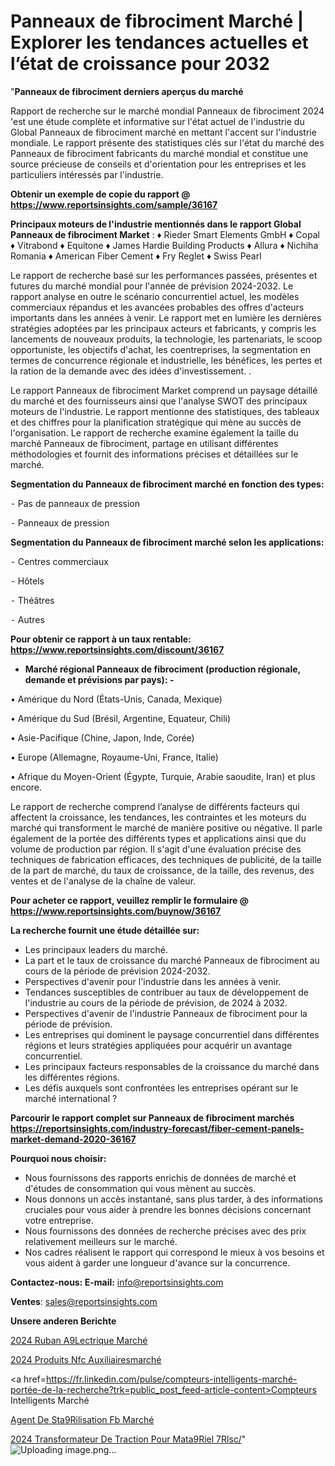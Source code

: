 # Panneaux de fibrociment Marché | Explorer les tendances actuelles et l’état de croissance pour 2032

"<strong>Panneaux de fibrociment derniers aperçus du marché</strong>

Rapport de recherche sur le marché mondial Panneaux de fibrociment 2024 'est une étude complète et informative sur l'état actuel de l'industrie du Global Panneaux de fibrociment marché en mettant l'accent sur l'industrie mondiale. Le rapport présente des statistiques clés sur l'état du marché des Panneaux de fibrociment fabricants du marché mondial et constitue une source précieuse de conseils et d'orientation pour les entreprises et les particuliers intéressés par l'industrie.

<strong>Obtenir un exemple de copie du rapport @ <a href=https://www.reportsinsights.com/sample/36167>https://www.reportsinsights.com/sample/36167</a></strong>

<strong>Principaux moteurs de l'industrie mentionnés dans le rapport Global Panneaux de fibrociment Market</strong> :
♦ Rieder Smart Elements GmbH
♦ Copal
♦ Vitrabond
♦ Equitone
♦ James Hardie Building Products
♦ Allura
♦ Nichiha Romania
♦ American Fiber Cement
♦ Fry Reglet
♦ Swiss Pearl

Le rapport de recherche basé sur les performances passées, présentes et futures du marché mondial pour l'année de prévision 2024-2032. Le rapport analyse en outre le scénario concurrentiel actuel, les modèles commerciaux répandus et les avancées probables des offres d'acteurs importants dans les années à venir. Le rapport met en lumière les dernières stratégies adoptées par les principaux acteurs et fabricants, y compris les lancements de nouveaux produits, la technologie, les partenariats, le scoop opportuniste, les objectifs d'achat, les coentreprises, la segmentation en termes de concurrence régionale et industrielle, les bénéfices, les pertes et la ration de la demande avec des idées d'investissement. .

Le rapport Panneaux de fibrociment Market comprend un paysage détaillé du marché et des fournisseurs ainsi que l'analyse SWOT des principaux moteurs de l'industrie. Le rapport mentionne des statistiques, des tableaux et des chiffres pour la planification stratégique qui mène au succès de l'organisation. Le rapport de recherche examine également la taille du marché Panneaux de fibrociment, partage en utilisant différentes méthodologies et fournit des informations précises et détaillées sur le marché.

<strong>Segmentation du Panneaux de fibrociment marché en fonction des types:</strong>


⁃ Pas de panneaux de pression

⁃ Panneaux de pression

<strong>Segmentation du Panneaux de fibrociment marché selon les applications:</strong>


⁃ Centres commerciaux

⁃ Hôtels

⁃ Théâtres

⁃ Autres

<strong>Pour obtenir ce rapport à un taux rentable: <a href=https://www.reportsinsights.com/discount/36167>https://www.reportsinsights.com/discount/36167</a></strong>
<ul>
  <li><strong>Marché régional Panneaux de fibrociment (production régionale, demande et prévisions par pays): -</strong></li>
</ul>
• Amérique du Nord (États-Unis, Canada, Mexique)

• Amérique du Sud (Brésil, Argentine, Equateur, Chili)

• Asie-Pacifique (Chine, Japon, Inde, Corée)

• Europe (Allemagne, Royaume-Uni, France, Italie)

• Afrique du Moyen-Orient (Égypte, Turquie, Arabie saoudite, Iran) et plus encore.

Le rapport de recherche comprend l’analyse de différents facteurs qui affectent la croissance, les tendances, les contraintes et les moteurs du marché qui transforment le marché de manière positive ou négative. Il parle également de la portée des différents types et applications ainsi que du volume de production par région. Il s'agit d'une évaluation précise des techniques de fabrication efficaces, des techniques de publicité, de la taille de la part de marché, du taux de croissance, de la taille, des revenus, des ventes et de l'analyse de la chaîne de valeur.

<strong>Pour acheter ce rapport, veuillez remplir le formulaire @   <a href=https://www.reportsinsights.com/buynow/36167>https://www.reportsinsights.com/buynow/36167</a></strong>

<strong>La recherche fournit une étude détaillée sur:</strong>
<ul>
  <li>Les principaux leaders du marché.</li>
  <li>La part et le taux de croissance du marché Panneaux de fibrociment au cours de la période de prévision 2024-2032.</li>
  <li>Perspectives d'avenir pour l'industrie dans les années à venir.</li>
  <li>Tendances susceptibles de contribuer au taux de développement de l'industrie au cours de la période de prévision, de 2024 à 2032.</li>
  <li>Perspectives d'avenir de l'industrie Panneaux de fibrociment pour la période de prévision.</li>
  <li>Les entreprises qui dominent le paysage concurrentiel dans différentes régions et leurs stratégies appliquées pour acquérir un avantage concurrentiel.</li>
  <li>Les principaux facteurs responsables de la croissance du marché dans les différentes régions.</li>
  <li>Les défis auxquels sont confrontées les entreprises opérant sur le marché international ?</li>
</ul>

<strong>Parcourir le rapport complet sur Panneaux de fibrociment marchés <a href=https://reportsinsights.com/industry-forecast/fiber-cement-panels-market-demand-2020-36167>https://reportsinsights.com/industry-forecast/fiber-cement-panels-market-demand-2020-36167</a></strong>

<strong>Pourquoi nous choisir:</strong>
<ul>
  <li>Nous fournissons des rapports enrichis de données de marché et d'études de consommation qui vous mènent au succès.</li>
  <li>Nous donnons un accès instantané, sans plus tarder, à des informations cruciales pour vous aider à prendre les bonnes décisions concernant votre entreprise.</li>
  <li>Nous fournissons des données de recherche précises avec des prix relativement meilleurs sur le marché.</li>
  <li>Nos cadres réalisent le rapport qui correspond le mieux à vos besoins et vous aident à garder une longueur d'avance sur la concurrence.</li>
</ul>
<strong>Contactez-nous:
</strong><strong>E-mail:</strong> <a href=mailto:info@reportsinsights.com>info@reportsinsights.com</a>

<strong>Ventes</strong>: <a href=mailto:sales@reportsinsights.com>sales@reportsinsights.com</a>

<strong>Unsere anderen Berichte</strong>

<a href=https://www.linkedin.com/pulse/2024-ruban-%C3%A9lectrique-march%C3%A9-tendances-7t82e/>2024 Ruban A9Lectrique Marché</a>

<a href=https://www.linkedin.com/pulse/2024-produits-nfc-auxiliairesmarché-analyse-approfondie-gx7cc/>2024 Produits Nfc Auxiliairesmarché</a>

<a href=https://fr.linkedin.com/pulse/compteurs-intelligents-marché-portée-de-la-recherche?trk=public_post_feed-article-content>Compteurs Intelligents Marché</a>

<a href=https://www.linkedin.com/pulse/agent-de-st%C3%A9rilisation-fb-march%C3%A9-perspectives-yamcf/>Agent De Sta9Rilisation Fb Marché</a>

<a href=https://www.linkedin.com/pulse/2024-transformateur-de-traction-pour-mat%C3%A9riel-7rlsc/>2024 Transformateur De Traction Pour Mata9Riel 7Rlsc/</a>"
![Uploading image.png…]()
